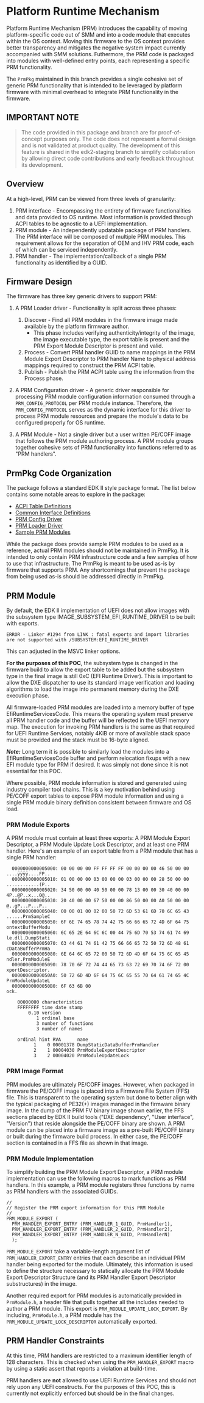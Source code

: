 # **Platform Runtime Mechanism**

Platform Runtime Mechanism (PRM) introduces the capability of moving platform-specific code out of SMM and into a
code module that executes within the OS context. Moving this firmware to the OS context provides better transparency
and mitigates the negative system impact currently accompanied with SMM solutions. Futhermore, the PRM code is
packaged into modules with well-defined entry points, each representing a specific PRM functionality.

The `PrmPkg` maintained in this branch provides a single cohesive set of generic PRM functionality that is intended
to be leveraged by platform firmware with minimal overhead to integrate PRM functionality in the firmware.

## **IMPORTANT NOTE**
> The code provided  in this package and branch are for proof-of-concept purposes only. The code does not represent a
formal design and is not validated at product quality. The development of this feature is shared in the edk2-staging
branch to simplify collaboration by allowing direct code contributions and early feedback throughout its development.

## Overview
At a high-level, PRM can be viewed from three levels of granularity:

1. PRM interface - Encompassing the entirety of firmware functionalities and data provided to OS runtime. Most
   information is provided through ACPI tables to be agnostic to a UEFI implementation.
2. PRM module - An independently updatable package of PRM handlers. The PRM interface will be composed of multiple
   PRM modules. This requirement allows for the separation of OEM and IHV PRM code, each of which can be serviced
   independently.
3. PRM handler - The implementation/callback of a single PRM functionality as identified by a GUID.

## Firmware Design
The firmware has three key generic drivers to support PRM:

1. A PRM Loader driver - Functionality is split across three phases:
   1. Discover - Find all PRM modules in the firmware image made available by the platform firmware author.
      * This phase includes verifying authenticity/integrity of the image, the image executable type, the export
        table is present and the PRM Export Module Descriptor is present and valid.
   2. Process - Convert PRM handler GUID to name mappings in the PRM Module Export Descriptor to PRM handler Name
      to physical address mappings required to construct the PRM ACPI table.
   3. Publish - Publish the PRM ACPI table using the information from the Process phase.

2. A PRM Configuration driver - A generic driver responsible for processing PRM module configuration information
   consumed through a `PRM_CONFIG_PROTOCOL` per PRM module instance. Therefore, the `PRM_CONFIG_PROTOCOL` serves
   as the dynamic interface for this driver to process PRM module resources and prepare the module's data to be
   configured properly for OS runtime.

3. A PRM Module - Not a single driver but a user written PE/COFF image that follows the PRM module authoring process.
   A PRM module groups together cohesive sets of PRM functionality into functions referred to as "PRM handlers".

## PrmPkg Code Organization
The package follows a standard EDK II style package format. The list below contains some notable areas to
explore in the package:

* [ACPI Table Definitions](PrmPkg/PrmLoaderDxe/PrmAcpiTable.h)
* [Common Interface Definitions](PrmPkg/Include)
* [PRM Config Driver](PrmPkg/PrmConfigDxe)
* [PRM Loader Driver](PrmPkg/PrmLoaderDxe)
* [Sample PRM Modules](PrmPkg/Samples)

While the package does provide sample PRM modules to be used as a reference, actual PRM modules should not be
maintained in PrmPkg. It is intended to only contain PRM infrastructure code and a few samples of how to use
that infrastructure. The PrmPkg is meant to be used as-is by firmware that supports PRM. Any shortcomings that
prevent the package from being used as-is should be addressed directly in PrmPkg.

## PRM Module

By default, the EDK II implementation of UEFI does not allow images with the subsystem type
IMAGE_SUBSYSTEM_EFI_RUNTIME_DRIVER to be built with exports. 

```
ERROR - Linker #1294 from LINK : fatal exports and import libraries are not supported with /SUBSYSTEM:EFI_RUNTIME_DRIVER
```
This can adjusted in the MSVC linker options.

__For the purposes of this POC__, the subsystem type is changed in the firmware build to allow the export table to be
added but the subsystem type in the final image is still 0xC (EFI Runtime Driver). This is important to allow the DXE
dispatcher to use its standard image verification and loading algorithms to load the image into permanent memory during
the DXE execution phase.

All firmware-loaded PRM modules are loaded into a memory buffer of type EfiRuntimeServicesCode. This means the
operating system must preserve all PRM handler code and the buffer will be reflected in the UEFI memory map. The
execution for invoking PRM handlers is the same as that required for UEFI Runtime Services, notably 4KiB or more of
available stack space must be provided and the stack must be 16-byte aligned. 

__*Note:*__ Long term it is possible to similarly load the modules into a EfiRuntimeServicesCode buffer and perform
relocation fixups with a new EFI module type for PRM if desired. It was simply not done since it is not essential
for this POC.

Where possible, PRM module information is stored and generated using industry compiler tool chains. This is a key
motivation behind using PE/COFF export tables to expose PRM module information and using a single PRM module binary
definition consistent between firmware and OS load.

### PRM Module Exports
A PRM module must contain at least three exports: A PRM Module Export Descriptor, a PRM Module Update Lock Descriptor,
and at least one PRM handler. Here's an example of an export table from a PRM module that has a single PRM handler:

```
  0000000000005000: 00 00 00 00 FF FF FF FF 00 00 00 00 46 50 00 00  ....ÿÿÿÿ....FP..
  0000000000005010: 01 00 00 00 03 00 00 00 03 00 00 00 28 50 00 00  ............(P..
  0000000000005020: 34 50 00 00 40 50 00 00 78 13 00 00 30 40 00 00  4P..@P..x...0@..
  0000000000005030: 20 40 00 00 67 50 00 00 86 50 00 00 A0 50 00 00   @..gP...P...P..
  0000000000005040: 00 00 01 00 02 00 50 72 6D 53 61 6D 70 6C 65 43  ......PrmSampleC
  0000000000005050: 6F 6E 74 65 78 74 42 75 66 66 65 72 4D 6F 64 75  ontextBufferModu
  0000000000005060: 6C 65 2E 64 6C 6C 00 44 75 6D 70 53 74 61 74 69  le.dll.DumpStati
  0000000000005070: 63 44 61 74 61 42 75 66 66 65 72 50 72 6D 48 61  cDataBufferPrmHa
  0000000000005080: 6E 64 6C 65 72 00 50 72 6D 4D 6F 64 75 6C 65 45  ndler.PrmModuleE
  0000000000005090: 78 70 6F 72 74 44 65 73 63 72 69 70 74 6F 72 00  xportDescriptor.
  00000000000050A0: 50 72 6D 4D 6F 64 75 6C 65 55 70 64 61 74 65 4C  PrmModuleUpdateL
  00000000000050B0: 6F 63 6B 00                                      ock.

    00000000 characteristics
    FFFFFFFF time date stamp
        0.10 version
           1 ordinal base
           3 number of functions
           3 number of names

    ordinal hint RVA      name
          1    0 00001378 DumpStaticDataBufferPrmHandler
          2    1 00004030 PrmModuleExportDescriptor
          3    2 00004020 PrmModuleUpdateLock
```
### PRM Image Format
PRM modules are ultimately PE/COFF images. However, when packaged in firmware the PE/COFF image is placed into a
Firmware File System (FFS) file. This is transparent to the operating system but done to better align with the typical
packaging of PE32(+) images managed in the firmware binary image. In the dump of the PRM FV binary image shown earlier,
the FFS sections placed by EDK II build tools ("DXE dependency", "User interface", "Version") that reside alongside the
PE/COFF binary are shown. A PRM module can be placed into a firmware image as a pre-built PE/COFF binary or built
during the firmware build process. In either case, the PE/COFF section is contained in a FFS file as shown in that
image.

### PRM Module Implementation
To simplify building the PRM Module Export Descriptor, a PRM module implementation can use the following macros to mark
functions as PRM handlers. In this example, a PRM module registers three functions by name as PRM handlers with the
associated GUIDs.

```
//
// Register the PRM export information for this PRM Module
//
PRM_MODULE_EXPORT (
  PRM_HANDLER_EXPORT_ENTRY (PRM_HANDLER_1_GUID, PrmHandler1),
  PRM_HANDLER_EXPORT_ENTRY (PRM_HANDLER_2_GUID, PrmHandler2),
  PRM_HANDLER_EXPORT_ENTRY (PRM_HANDLER_N_GUID, PrmHandlerN)
  );
```

`PRM_MODULE_EXPORT` take a variable-length argument list of `PRM_HANDLER_EXPORT_ENTRY` entries that each describe an
individual PRM handler being exported for the module. Ultimately, this information is used to define the structure
necessary to statically allocate the PRM Module Export Descriptor Structure (and its PRM Handler Export Descriptor
substructures) in the image.

Another required export for PRM modules is automatically provided in `PrmModule.h`, a header file that pulls together
all the includes needed to author a PRM module. This export is `PRM_MODULE_UPDATE_LOCK_EXPORT`. By including,
`PrmModule.h`, a PRM module has the `PRM_MODULE_UPDATE_LOCK_DESCRIPTOR` automatically exported.

## PRM Handler Constraints
At this time, PRM handlers are restricted to a maximum identifier length of 128 characters. This is checked when using
the `PRM_HANDLER_EXPORT` macro by using a static assert that reports a violation at build-time.

PRM handlers are **not** allowed to use UEFI Runtime Services and should not rely upon any UEFI constructs. For the
purposes of this POC, this is currently not explicitly enforced but should be in the final changes.

